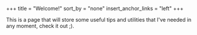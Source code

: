 +++
title = "Welcome!"
sort_by = "none"
insert_anchor_links = "left"
+++

This is a page that will store some useful tips and utilities that I've needed in any moment, check it out ;).
